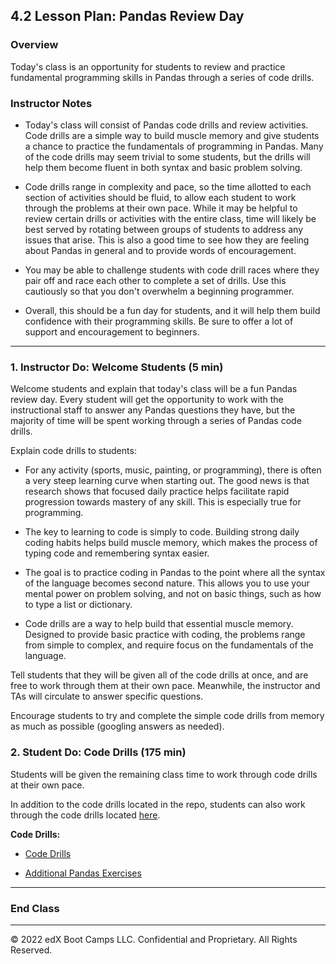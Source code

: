 ## 4.2 Lesson Plan: Pandas Review Day

### Overview

Today's class is an opportunity for students to review and practice fundamental programming skills in Pandas through a series of code drills.

### Instructor Notes

* Today's class will consist of Pandas code drills and review activities. Code drills are a simple way to build muscle memory and give students a chance to practice the fundamentals of programming in Pandas. Many of the code drills may seem trivial to some students, but the drills will help them become fluent in both syntax and basic problem solving.

* Code drills range in complexity and pace, so the time allotted to each section of activities should be fluid, to allow each student to work through the problems at their own pace. While it may be helpful to review certain drills or activities with the entire class, time will likely be best served by rotating between groups of students to address any issues that arise. This is also a good time to see how they are feeling about Pandas in general and to provide words of encouragement.

* You may be able to challenge students with code drill races where they pair off and race each other to complete a set of drills. Use this cautiously so that you don't overwhelm a beginning programmer.

* Overall, this should be a fun day for students, and it will help them build confidence with their programming skills. Be sure to offer a lot of support and encouragement to beginners.

---

### 1. Instructor Do: Welcome Students (5 min)

Welcome students and explain that today's class will be a fun Pandas review day. Every student will get the opportunity to work with the instructional staff to answer any Pandas questions they have, but the majority of time will be spent working through a series of Pandas code drills.

Explain code drills to students:

* For any activity (sports, music, painting, or programming), there is often a very steep learning curve when starting out. The good news is that research shows that focused daily practice helps facilitate rapid progression towards mastery of any skill. This is especially true for programming.

* The key to learning to code is simply to code. Building strong daily coding habits helps build muscle memory, which makes the process of typing code and remembering syntax easier.

* The goal is to practice coding in Pandas to the point where all the syntax of the language becomes second nature. This allows you to use your mental power on problem solving, and not on basic things, such as how to type a list or dictionary.

* Code drills are a way to help build that essential muscle memory. Designed to provide basic practice with coding, the problems range from simple to complex, and require focus on the fundamentals of the language.

Tell students that they will be given all of the code drills at once, and are free to work through them at their own pace. Meanwhile, the instructor and TAs will circulate to answer specific questions.

Encourage students to try and complete the simple code drills from memory as much as possible (googling answers as needed).

### 2. Student Do: Code Drills (175 min)

Students will be given the remaining class time to work through code drills at their own pace.

In addition to the code drills located in the repo, students can also work through the code drills located [here](https://github.com/guipsamora/pandas_exercises).

**Code Drills:**

* [Code Drills](Activities/)

* [Additional Pandas Exercises](https://github.com/guipsamora/pandas_exercises)

---

### End Class

---

© 2022 edX Boot Camps LLC. Confidential and Proprietary. All Rights Reserved.

